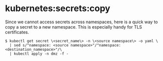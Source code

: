 # kubernetes:secrets:copy

Since we cannot access secrets across namespaces, here is a quick way to copy a secret to a new namespace. This is especially handy for TLS certificates.

``` shell title="copy k8s secrets from one namespace to another"
$ kubectl get secret \<secret_name\> -n \<source namespace\> -o yaml \
  | sed s/"namespace: <source namespace>"/"namespace: <destination_namespace>"/\
  | kubectl apply -n dmz -f -
```